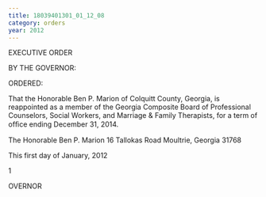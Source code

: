 ```yaml
---
title: 18039401301_01_12_08
category: orders
year: 2012
---
```

 

EXECUTIVE ORDER

BY THE GOVERNOR:

ORDERED:

That the Honorable Ben P. Marion of Colquitt County, Georgia, is
reappointed as a member of the Georgia Composite Board of
Professional Counselors, Social Workers, and Marriage & Family
Therapists, for a term of ofﬁce ending December 31, 2014.

The Honorable Ben P. Marion
16 Tallokas Road
Moultrie, Georgia 31768

This first day of January, 2012

 
 

 
               

1 

OVERNOR

